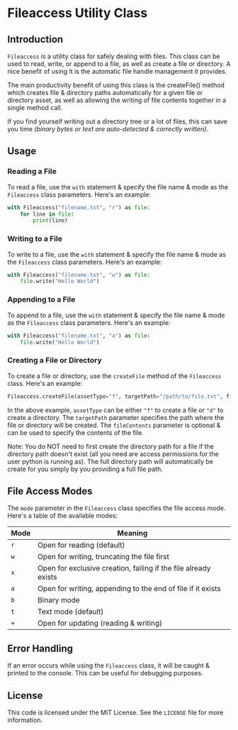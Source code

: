 # Fileaccess Utility Class

## Introduction
`Fileaccess` is a utility class for safely dealing with files. This class can be used to read, write, or append to a file, as well as create a file or directory. A nice benefit of using it is the automatic file handle management it provides.  

The main productivity benefit of using this class is the createFile() method which creates file & directory paths automatically for a given file or directory asset, as well as allowing the writing of file contents together in a single method call.  

If you find yourself writing out a directory tree or a lot of files, this can save you time *(binary bytes or text are auto-detected & correctly written)*.  

## Usage
### Reading a File
To read a file, use the `with` statement & specify the file name & mode as the `Fileaccess` class parameters. Here's an example:

```python
with Fileaccess("filename.txt", "r") as file:
    for line in file:
        print(line)
```

### Writing to a File
To write to a file, use the `with` statement & specify the file name & mode as the `Fileaccess` class parameters. Here's an example:

```python
with Fileaccess("filename.txt", "w") as file:
    file.write("Hello World")
```

### Appending to a File
To append to a file, use the `with` statement & specify the file name & mode as the `Fileaccess` class parameters. Here's an example:

```python
with Fileaccess("filename.txt", "a") as file:
    file.write("Hello World")
```

### Creating a File or Directory
To create a file or directory, use the `createFile` method of the `Fileaccess` class. Here's an example:

```python
Fileaccess.createFile(assetType="f", targetPath="/path/to/file.txt", fileContents="File contents")
```

In the above example, `assetType` can be either `"f"` to create a file or `"d"` to create a directory. The `targetPath` parameter specifies the path where the file or directory will be created. The `fileContents` parameter is optional & can be used to specify the contents of the file.
  
Note: You do NOT need to first create the directory path for a file if the directory path doesn't exist (all you need are access permissions for the user python is running as). The full directory path will automatically be create for you simply by you providing a full file path.
  

## File Access Modes
The `mode` parameter in the `Fileaccess` class specifies the file access mode. Here's a table of the available modes:

| Mode | Meaning |
| --- | --- |
| `r` | Open for reading (default) |
| `w` | Open for writing, truncating the file first |
| `x` | Open for exclusive creation, failing if the file already exists |
| `a` | Open for writing, appending to the end of file if it exists |
| `b` | Binary mode |
| `t` | Text mode (default) |
| `+` | Open for updating (reading & writing) |

## Error Handling
If an error occurs while using the `Fileaccess` class, it will be caught & printed to the console. This can be useful for debugging purposes.

## License
This code is licensed under the MIT License. See the `LICENSE` file for more information.
